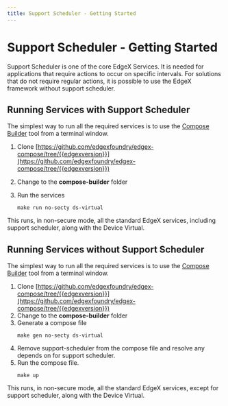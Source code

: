 ```yaml
---
title: Support Scheduler - Getting Started
---
```


# Support Scheduler - Getting Started

Support Scheduler is one of the core EdgeX Services. It is needed for applications that require actions to occur on specific intervals.
For solutions that do not require regular actions, it is possible to use the EdgeX framework without support scheduler.

## Running Services with Support Scheduler

The simplest way to run all the required services is to use the [Compose Builder](https://github.com/edgexfoundry/edgex-compose/tree/{{edgexversion}}/compose-builder) tool from a terminal window.

1. Clone [https://github.com/edgexfoundry/edgex-compose/tree/{{edgexversion}}](https://github.com/edgexfoundry/edgex-compose/tree/{{edgexversion}})

2. Change to the **compose-builder** folder

3. Run the services
    ```
    make run no-secty ds-virtual
    ```
This runs, in non-secure mode, all the standard EdgeX services, including support scheduler, along with the Device Virtual.

## Running Services without Support Scheduler
The simplest way to run all the required services is to use the [Compose Builder](https://github.com/edgexfoundry/edgex-compose/tree/{{edgexversion}}/compose-builder) tool from a terminal window.

1. Clone [https://github.com/edgexfoundry/edgex-compose/tree/{{edgexversion}}](https://github.com/edgexfoundry/edgex-compose/tree/{{edgexversion}})
2. Change to the **compose-builder** folder
3. Generate a compose file
    ```
    make gen no-secty ds-virtual
    ```
4. Remove support-scheduler from the compose file and resolve any depends on for support scheduler.
5. Run the compose file.
    ```
    make up
    ```
This runs, in non-secure mode, all the standard EdgeX services, except for support scheduler, along with the Device Virtual.
